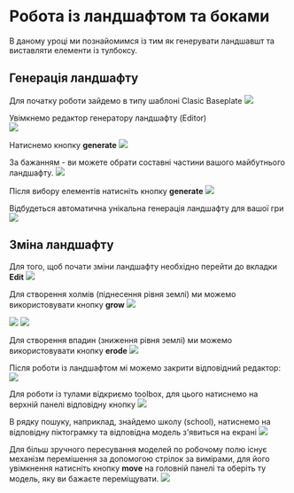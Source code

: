 # Робота із ландшафтом та боками
В даному уроці ми познайомимся із тим як генерувати ландшавшт та виставляти елементи із тулбоксу.
## Генерація ландшафту
Для початку роботи зайдемо в типу шаблоні Clasic Baseplate
<img src = "img/roblox00.png">  

Увімкнемо редактор генератору ландшафту (Editor)  
<img src = "img/roblox00_1.png">   

Натиснемо кнопку **generate**
<img src = "img/roblox01.png">  

За бажанням - ви можете обрати составні частини вашого майбутнього ландшафту.
<img src = "img/roblox02.png">  

Після вибору елементів натисніть кнопку **generate**
<img src = "img/roblox03.png">  

Відбудеться автоматична унікальна генерація ландшафту для вашої гри
<img src = "img/roblox04.png">  

## Зміна ландшафту
Для того, щоб почати зміни ландшафту необхідно перейти до вкладки **Edit**
<img src = "img/roblox04_01.png">  

Для створення холмів (піднесення рівня землі) ми можемо використовувати кнопку **grow**
<img src = "img/roblox05.png">  

<img src = "img/roblox06.png">  
<img src = "img/roblox07.png">  

Для створення впадин (зниження рівня землі) ми можемо використовувати кнопку **erode**
<img src = "img/roblox08.png">  

Після роботи із ландшафтом мі можемо закрити відповідний редактор:
<img src = "img/roblox09.png">  

Для роботи із тулами відкриємо toolbox, для цього натиснемо на верхній панелі відповідну кнопку 
<img src = "img/roblox10.png">  

В рядку пошуку, наприклад, знайдемо школу (school), натиснемо на відповідну піктограмку та відповідна модель з'явиться на екрані
<img src = "img/roblox12.png">  

Для більш зручного пересування моделей по робочому полю існує механізм перемішення за допомогою стрілок за вимірами, для його увімкнення натисніть кнопку **move** на головній панелі та оберіть ту модель, яку ви бажаєте переміщувати.
<img src = "img/roblox13.png">  